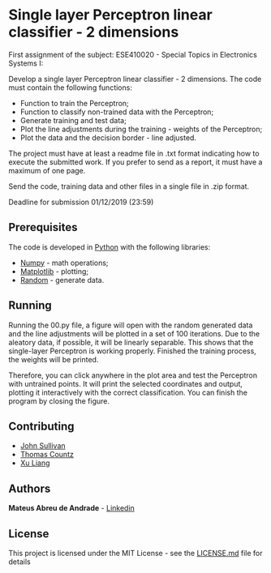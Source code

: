 # Single layer Perceptron linear classifier - 2 dimensions

First assignment of the subject: ESE410020 - Special Topics in Electronics Systems I:

Develop a single layer Perceptron linear classifier - 2 dimensions. The code must contain the following functions:

* Function to train the Perceptron;
* Function to classify non-trained data with the Perceptron;
* Generate training and test data;
* Plot the line adjustments during the training - weights of the Perceptron;
* Plot the data and the decision border - line adjusted.

The project must have at least a readme file in .txt format indicating how to execute the submitted work. If you prefer to send as a report, it must have a maximum of one page.

Send the code, training data and other files in a single file in .zip format.

Deadline for submission 01/12/2019 (23:59)

## Prerequisites

The code is developed in [Python](https://www.python.org/downloads/) with the following libraries:

* [Numpy](https://numpy.org/) - math operations;
* [Matplotlib](https://matplotlib.org/) - plotting;
* [Random](https://docs.python.org/3/library/random.html) - generate data.

## Running

Running the 00.py file, a figure will open with the random generated data and the line adjustments will be plotted in a set of 100 iterations. Due to the aleatory data, if possible, it will be linearly separable. This shows that the single-layer Perceptron is working properly. Finished the training process, the weights will be printed. 

Therefore, you can click anywhere in the plot area and test the Perceptron with untrained points. It will print the selected coordinates and output, plotting it interactively with the correct classification. You can finish the program by closing the figure.

## Contributing

* [John Sullivan](https://jtsulliv.github.io/perceptron/)
* [Thomas Countz](https://medium.com/@thomascountz/calculate-the-decision-boundary-of-a-single-perceptron-visualizing-linear-separability-c4d77099ef38)
* [Xu Liang](https://towardsdatascience.com/an-equation-to-code-machine-learning-project-walk-through-in-python-part-1-linear-separable-fd0e19ed2d7)

## Authors

 **Mateus Abreu de Andrade** - [Linkedin](https://www.linkedin.com/in/mateus-abreu-de-andrade-92259659/)

## License

This project is licensed under the MIT License - see the [LICENSE.md](https://opensource.org/licenses/MIT) file for details
